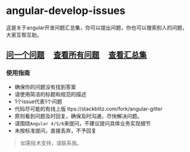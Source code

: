 # angular-develop-issues
这是关于angular开发问题汇总集，你可以提出问题，你也可以搜索别人的问题，大家互帮互助。

## [问一个问题](https://github.com/jiayisheji/angular-develop-issues/issues/new) &nbsp;&nbsp;&nbsp; [查看所有问题](https://github.com/jiayisheji/angular-develop-issues/issues?utf8=%E2%9C%93&q=is%3Aissue+) &nbsp;&nbsp;&nbsp; [查看汇总集](https://github.com/jiayisheji/angular-develop-issues/issues/1)

### 使用指南

- 确保你的问题没有找到答案
- 请使用简洁的标题和规范的描述
- 1个issue代表1个问题
- 代码尽可能的有线上版 ttps://stackblitz.com/fork/angular-gitter
- 原则看到问题及时回复，确保及时沟通，尽快解决问题。
- 请围绕`Angular 4/5/6`来提问，不建议提问具体业务实现细节
- 未按标准提问，直接丢弃，不予回复

> 如需技术支持，请联系我。
